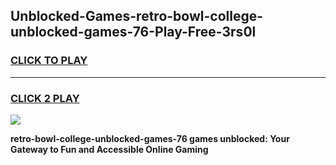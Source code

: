 
## Unblocked-Games-retro-bowl-college-unblocked-games-76-Play-Free-3rs0l
<h3>
<a href="https://premium76.site?title=retro-bowl-college-unblocked-games-76&ref=22A">CLICK TO PLAY</a></h3>
<hr>

<h3>
<a href="https://premium76.site?title=retro-bowl-college-unblocked-games-76&ref=22A">CLICK 2 PLAY</a>
  
</h3>

<a href="https://premium76.site?title=retro-bowl-college-unblocked-games-76&ref=22A"><img src="https://clearcache.store/games.png"></a>


**retro-bowl-college-unblocked-games-76 games unblocked: Your Gateway to Fun and Accessible Online Gaming**
